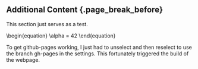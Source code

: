## Additional Content {.page_break_before}

This section just serves as a test.

\begin{equation}
\alpha = 42
\end{equation}

To get github-pages working, I just had to unselect and then reselect to use the branch gh-pages in the settings. This fortunately triggered the build of the webpage.
